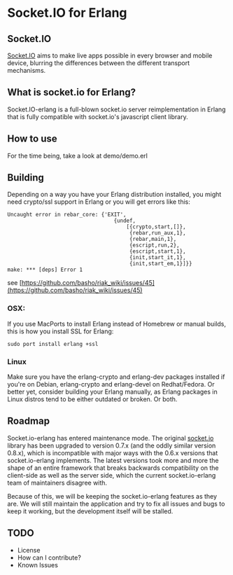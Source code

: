 Socket.IO for Erlang
====================

## Socket.IO

[Socket.IO](http://socket.io/) aims to make live apps possible in every browser and mobile device, blurring the differences between the different transport mechanisms.

## What is socket.io for Erlang?

Socket.IO-erlang is a full-blown socket.io server reimplementation in
Erlang that is fully compatible with socket.io's javascript client
library.

## How to use

For the time being, take a look at demo/demo.erl

## Building

Depending on a way you have your Erlang distribution installed, you might need crypto/ssl support in Erlang or you will get errors like this:

    Uncaught error in rebar_core: {'EXIT',
                                      {undef,
                                          [{crypto,start,[]},
                                           {rebar,run_aux,1},
                                           {rebar,main,1},
                                           {escript,run,2},
                                           {escript,start,1},
                                           {init,start_it,1},
                                           {init,start_em,1}]}}
    make: *** [deps] Error 1

see [https://github.com/basho/riak_wiki/issues/45](https://github.com/basho/riak_wiki/issues/45)

### OSX: 
If you use MacPorts to install Erlang instead of Homebrew or manual builds, this is how you install SSL for Erlang:

    sudo port install erlang +ssl

### Linux
Make sure you have the erlang-crypto and erlang-dev packages installed if you're on Debian, erlang-crypto and erlang-devel on Redhat/Fedora. Or better yet, consider building
your Erlang manually, as Erlang packages in Linux distros tend to be
either outdated or broken. Or both.

## Roadmap
Socket.io-erlang has entered maintenance mode. The original [socket.io](http://socket.io) library has been upgraded to version 0.7.x (and the oddly similar version 0.8.x), which is incompatible with major ways with the 0.6.x versions that socket.io-erlang implements. The latest versions took more and more the shape of an entire framework that breaks backwards compatibility on the client-side as well as the server side, which the current socket.io-erlang team of maintainers disagree with.

Because of this, we will be keeping the socket.io-erlang features as they are. We will still maintain the application and try to fix all issues and bugs to keep it working, but the development itself will be stalled.

## TODO

- License
- How can I contribute?
- Known Issues
